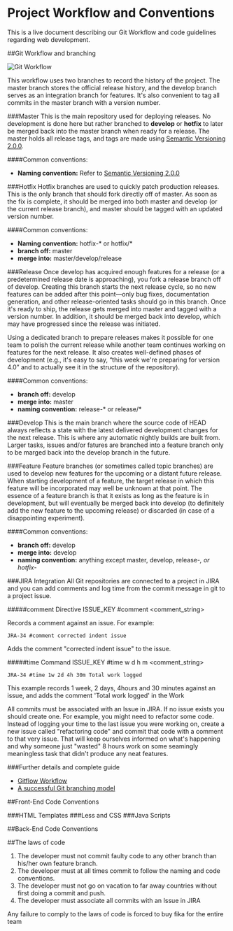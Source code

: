 Project Workflow and Conventions
=================

This is a live document describing our Git Workflow and code guidelines regarding web development.


##Git Workflow and branching

![Git Workflow](https://raw.githubusercontent.com/KnowitLabs/Project-Workflow-and-Conventions/master/img/git-workflow-release-cycle-4maintenance.png "Git Workflow")

This workflow uses two branches to record the history of the project. The master branch stores the official release history, and the develop branch serves as an integration branch for features. It's also convenient to tag all commits in the master branch with a version number.

###Master
This is the main repository used for deploying releases. No development is done here but rather branched to **develop** or **hotfix** to later be merged back into the master branch when ready for a release. The master holds all release tags, and tags are made using [Semantic Versioning 2.0.0](http://semver.org).

####Common conventions:
- **Naming convention:** Refer to [Semantic Versioning 2.0.0](http://semver.org)

###Hotfix
Hotfix branches are used to quickly patch production releases. This is the only branch that should fork directly off of master. As soon as the fix is complete, it should be merged into both master and develop (or the current release branch), and master should be tagged with an updated version number.

####Common conventions:
- **Naming convention:** hotfix-* or hotfix/*
- **branch off:** master
- **merge into:** master/develop/release

###Release
Once develop has acquired enough features for a release (or a predetermined release date is approaching), you fork a release branch off of develop. Creating this branch starts the next release cycle, so no new features can be added after this point—only bug fixes, documentation generation, and other release-oriented tasks should go in this branch. Once it's ready to ship, the release gets merged into master and tagged with a version number. In addition, it should be merged back into develop, which may have progressed since the release was initiated.

Using a dedicated branch to prepare releases makes it possible for one team to polish the current release while another team continues working on features for the next release. It also creates well-defined phases of development (e.g., it's easy to say, “this week we're preparing for version 4.0” and to actually see it in the structure of the repository).

####Common conventions:
- **branch off:** develop
- **merge into:** master
- **naming convention:** release-* or release/*

###Develop
This is the main branch where the source code of HEAD always reflects a state with the latest delivered development changes for the next release. This is where any automatic nightly builds are built from. Larger tasks, issues and/or fatures are branched into a feature branch only to be marged back into the develop branch in the future.


###Feature
Feature branches (or sometimes called topic branches) are used to develop new features for the upcoming or a distant future release. When starting development of a feature, the target release in which this feature will be incorporated may well be unknown at that point. The essence of a feature branch is that it exists as long as the feature is in development, but will eventually be merged back into develop (to definitely add the new feature to the upcoming release) or discarded (in case of a disappointing experiment).

####Common conventions:
- **branch off:** develop
- **merge into:** develop
- **naming convention:** anything except master, develop, release-*, or hotfix-*

###JIRA Integration
All Git repositories are connected to a project in JIRA and you can add comments and log time from the commit message in git to a project issue.

#####comment Directive
ISSUE_KEY #comment <comment_string>

Records a comment against an issue.  For example:
```
JRA-34 #comment corrected indent issue
```
Adds the comment "corrected indent issue" to the issue.

#####time Command
ISSUE_KEY #time <value>w <value>d <value>h <value>m  <comment_string> 
```
JRA-34 #time 1w 2d 4h 30m Total work logged
```
This example records 1 week, 2 days, 4hours and 30 minutes against an issue, and adds the comment 'Total work logged' in the Work 

All commits must be associated with an Issue in JIRA. If no issue exists you should create one. For example, you might need to refactor some code. Instead of logging your time to the last issue you were working on, create a new issue called "refactoring code" and commit that code with a comment to that very issue. That will keep ourselves informed on what's happening and why someone just "wasted" 8 hours work on some seamingly meaningless task that didn't produce any neat features.


###Further details and complete guide
- [Gitflow Workflow](https://www.atlassian.com/git/workflows?_escaped_fragment_=workflow-gitflow#!workflow-gitflow)
- [A successful Git branching model](http://nvie.com/posts/a-successful-git-branching-model/)

##Front-End Code Conventions

###HTML Templates
###Less and CSS
###Java Scripts


##Back-End Code Conventions

##The laws of code
1. The developer must not commit faulty code to any other branch than his/her own feature branch. 
2. The developer must at all times commit to follow the naming and code conventions.
3. The developer must not go on vacation to far away countries without first doing a commit and push.
4. The developer must associate all commits with an Issue in JIRA

Any failure to comply to the laws of code is forced to buy fika for the entire team
